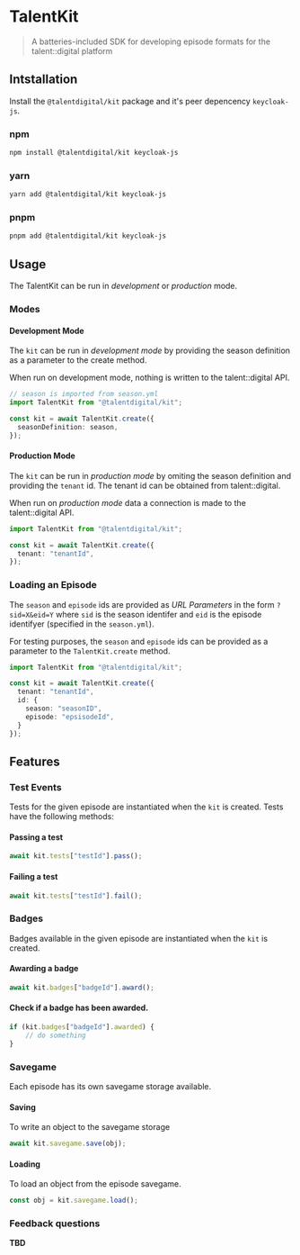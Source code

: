 # TalentKit

> A batteries-included SDK for developing episode formats for the talent::digital platform

## Intstallation

Install the `@talentdigital/kit` package and it's peer depencency `keycloak-js`.

### npm

```sh
npm install @talentdigital/kit keycloak-js
```

### yarn

```sh
yarn add @talentdigital/kit keycloak-js
```

### pnpm

```sh
pnpm add @talentdigital/kit keycloak-js
```

## Usage

The TalentKit can be run in _development_ or _production_ mode.

### Modes

#### Development Mode

The `kit` can be run in _development mode_ by providing the season definition as a parameter to the create method.

When run on development mode, nothing is written to the talent::digital API.

```typescript
// season is imported from season.yml
import TalentKit from "@talentdigital/kit";

const kit = await TalentKit.create({
  seasonDefinition: season,
});
```

#### Production Mode

The `kit` can be run in _production mode_ by omiting the season definition and providing the `tenant` id. The tenant id can be obtained from talent::digital.

When run on _production mode_ data a connection is made to the talent::digital API.

```typescript
import TalentKit from "@talentdigital/kit";

const kit = await TalentKit.create({
  tenant: "tenantId",
});
```

### Loading an Episode

The `season` and `episode` ids are provided as _URL Parameters_ in the form `?sid=X&eid=Y` where `sid` is the season identifer and `eid` is the episode identifyer (specified in the `season.yml`).

For testing purposes, the `season` and `episode` ids can be provided as a parameter to the `TalentKit.create` method.

```typescript
import TalentKit from "@talentdigital/kit";

const kit = await TalentKit.create({
  tenant: "tenantId",
  id: {
    season: "seasonID",
    episode: "epsisodeId",
  }
});
```

## Features

### Test Events

Tests for the given episode are instantiated when the `kit` is created. Tests have the following methods:

#### Passing a test
```typescript
await kit.tests["testId"].pass();
```

#### Failing a test
```typescript
await kit.tests["testId"].fail();
```

### Badges

Badges available in the given episode are instantiated when the `kit` is created. 

#### Awarding a badge

```typescript
await kit.badges["badgeId"].award();
```

#### Check if a badge has been awarded.

```typescript
if (kit.badges["badgeId"].awarded) {
    // do something
}
```

### Savegame

Each episode has its own savegame storage available.

#### Saving

To write an object to the savegame storage

```typescript
await kit.savegame.save(obj);
```

#### Loading

To load an object from the episode savegame.

```typescript
const obj = kit.savegame.load();
```

### Feedback questions

__TBD__